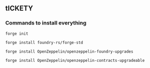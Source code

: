 ## tICKETY

### Commands to install everything

```shell
forge init
```

```shell
forge install foundry-rs/forge-std
```

```shell
forge install OpenZeppelin/openzeppelin-foundry-upgrades
```

```shell
forge install OpenZeppelin/openzeppelin-contracts-upgradeable
```